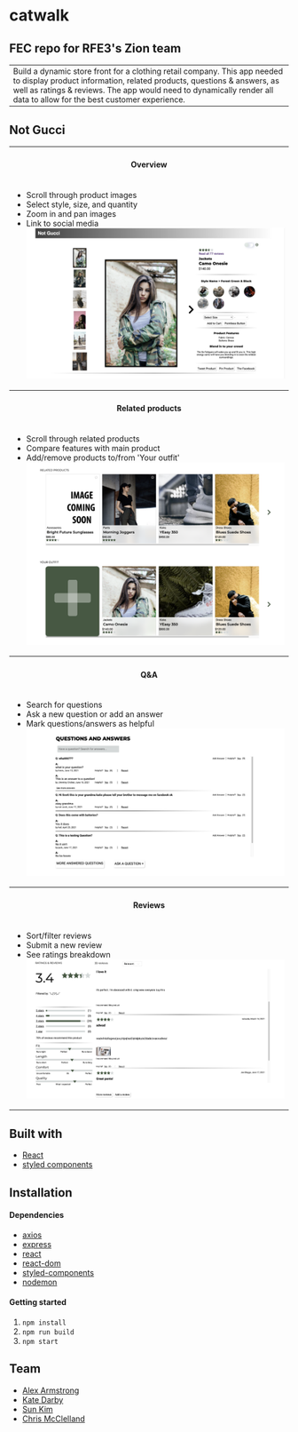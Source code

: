 # catwalk
## FEC repo for RFE3's Zion team
<table>
<tr>
<td>
 Build a dynamic store front for a clothing retail company. This app needed to display product information, related products, questions & answers, as well as   ratings & reviews. The app would need to dynamically render all data to allow for the best customer experience.
</td>
</tr>
</table>

## Not Gucci
<table>
<th>

#### Overview

</th>
<tr>
<td>

  - Scroll through product images
  - Select style, size, and quantity
  - Zoom in and pan images
  - Link to social media
![overview screenshot](https://github.com/FEC-Zion/catwalk/blob/media/Overview.png?raw=true)

</td>
</tr>


<th>

#### Related products

</th>
<tr>
<td>

  - Scroll through related products
  - Compare features with main product
  - Add/remove products to/from 'Your outfit'
  ![related screenshot](https://github.com/FEC-Zion/catwalk/blob/media/Related.png?raw=true)

</td>
</tr>


<th>

#### Q&A

</th>
<tr>
<td>

  - Search for questions
  - Ask a new question or add an answer
  - Mark questions/answers as helpful
  ![q&a screenshot](https://github.com/FEC-Zion/catwalk/blob/media/QA.png?raw=true)

</td>
</tr>


<th>

#### Reviews

</th>
<tr>
<td>

  - Sort/filter reviews
  - Submit a new review
  - See ratings breakdown
  ![reviews screenshot](https://github.com/FEC-Zion/catwalk/blob/media/Reviews.png?raw=true)

</td>
</tr>
</table>

## Built with

- [React](https://reactjs.org/)
- [styled components](https://styled-components.com/)

## Installation

#### Dependencies
- [axios](https://www.npmjs.com/package/axios)
- [express](https://www.npmjs.com/package/express)
- [react](https://www.npmjs.com/package/react)
- [react-dom](https://www.npmjs.com/package/react-dom)
- [styled-components](https://www.npmjs.com/package/react-dom)
- [nodemon](https://www.npmjs.com/package/nodemon)

#### Getting started
1. `npm install`
2. `npm run build`
3. `npm start`

## Team

- [Alex Armstrong](https://github.com/AlexArms)
- [Kate Darby](https://github.com/kate-darby)
- [Sun Kim](https://github.com/sunkim0330)
- [Chris McClelland](https://github.com/chrimack)
